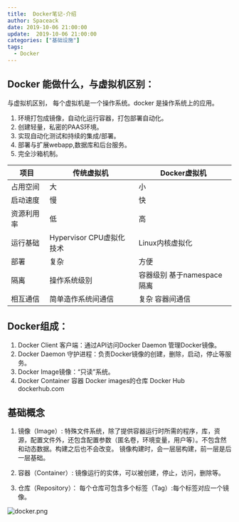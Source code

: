 ```yaml
---
title:  Docker笔记-介绍
author: Spaceack
date: 2019-10-06 21:00:00
update:  2019-10-06 21:00:00
categories: ["基础设施"]
tags: 
  - Docker
---
```


## Docker 能做什么，与虚拟机区别：
与虚拟机区别， 每个虚拟机是一个操作系统。docker 是操作系统上的应用。

1. 环境打包成镜像，自动化运行容器，打包部署自动化。
2. 创建轻量，私密的PAAS环境。
3. 实现自动化测试和持续的集成/部署。
4. 部署与扩展webapp,数据库和后台服务。
5. 完全沙箱机制。

|项目|传统虚拟机|Docker虚拟机| 
|-|-|-|
|占用空间|大|小|
|启动速度|慢|快|
|资源利用率|低|高|
|运行基础|Hypervisor CPU虚拟化技术|Linux内核虚拟化|
|部署|复杂|方便|
|隔离|操作系统级别|容器级别 基于namespace隔离|
|相互通信| 简单造作系统间通信|复杂 容器间通信|

## Docker组成：
1. Docker Client 客户端：通过API访问Docker Daemon 管理Docker镜像。
2. Docker Daemon 守护进程：负责Docker镜像的创建，删除，启动，停止等服务。
3. Docker Image镜像：“只读”系统。
4. Docker Container 容器 Docker images的仓库 Docker Hub dockerhub.com

## 基础概念
1. 镜像（Image）:
特殊文件系统，除了提供容器运行时所需的程序，库，资源，配置文件外，还包含配置参数（匿名卷，环境变量，用户等）。不包含然和动态数据。构建之后也不会改变。
镜像构建时，会一层层构建，前一层是后一层基础。

2. 容器（Container）:
镜像运行的实体，可以被创建，停止，访问，删除等。

3. 仓库（Repository）：
每个仓库可包含多个标签（Tag）:每个标签对应一个镜像。

![docker.png](docker.png)